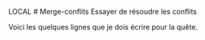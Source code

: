 LOCAL # Merge-conflits
Essayer de résoudre les conflits

Voici les quelques lignes que je dois écrire pour la quête.
